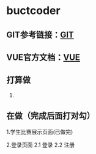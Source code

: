 # buctcoder

## GIT参考链接：[GIT](https://blog.csdn.net/bjbz_cxy/article/details/116703787)

## VUE官方文档：[VUE](https://cn.vuejs.org/)

## 打算做

1.

## 在做（完成后面打对勾）

1.学生比赛展示页面(已做完)

2.登录页面
  2.1 登录
  2.2 注册
